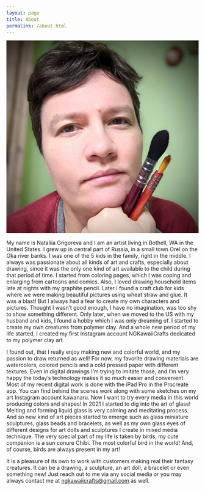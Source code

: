```yaml
---
layout: page
title: About
permalink: /about.html
---
```


<img src="/assets/images/nataliia.jpg" id="about-photo">

My name is Nataliia Grigoreva and I am an artist living in Bothell, WA in
the United States. I grew up in central part of Russia, in a small town Orel
on the Oka river banks. I was one of the 5 kids in the family, right in the
middle. I always was passionate about all kinds of art and crafts,
especially about drawing, since it was the only one kind of art available
to the child during that period of time. I started from coloring pages,
which I was coping and enlarging from cartoons and comics. Also, I
loved drawing household items late at nights with my graphite pencil.
Later I found a craft club for kids where we were making beautiful
pictures using wheat straw and glue. It was a blast! But I always had a
fear to create my own characters and pictures. Thought I wasn’t good
enough, I have no imagination, was too shy to show something
different. Only later, when we moved to the US with my husband and
kids, I found a hobby which I was only dreaming of. I started to create
my own creatures from polymer clay. And a whole new period of my life
started, I created my first Instagram account NGKawaiiCrafts dedicated
to my polymer clay art.

I found out, that I really enjoy making new and colorful world, and my
passion to draw returned as well! For now, my favorite drawing
materials are watercolors, colored pencils and a cold pressed paper
with different textures. Even in digital drawings I’m trying to imitate
those, and I’m very happy the today’s technology makes it so much
easier and convenient. Most of my recent digital work is done with the
iPad Pro in the Procreate app. You can find behind the scenes work
along with some sketches on my art Instagram account kawanaru.
Now I want to try every media in this world producing colors and
shapes! In 2021 I started to dig into the art of glass! Melting and forming
liquid glass is very calming and meditating process. And so new kind of
art pieces started to emerge such as glass miniature sculptures, glass
beads and bracelets, as well as my own glass eyes of different designs
for art dolls and sculptures I create in mixed media technique.
The very special part of my life is taken by birds, my cute companion is
a sun conure Chibi. The most colorful bird in the world! And, of course,
birds are always present in my art!

It is a pleasure of its own to work with customers making real their
fantasy creatures. It can be a drawing, a sculpture, an art doll, a
bracelet or even something new! Just reach out to me via any social
media or you may always contact me at [ngkawaiicrafts@gmail.com](mailto:ngkawaiicrafts@gmail.com) as
well.